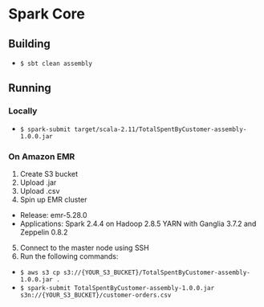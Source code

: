 # Spark Core

## Building

- `$ sbt clean assembly`

## Running

### Locally

- `$ spark-submit target/scala-2.11/TotalSpentByCustomer-assembly-1.0.0.jar`

### On Amazon EMR

1. Create S3 bucket
1. Upload .jar
1. Upload .csv
1. Spin up EMR cluster
- Release: emr-5.28.0
- Applications: Spark 2.4.4 on Hadoop 2.8.5 YARN with Ganglia 3.7.2 and Zeppelin 0.8.2
5. Connect to the master node using SSH
1. Run the following commands:
- `$ aws s3 cp s3://{YOUR_S3_BUCKET}/TotalSpentByCustomer-assembly-1.0.0.jar .`
- `$ spark-submit TotalSpentByCustomer-assembly-1.0.0.jar s3n://{YOUR_S3_BUCKET}/customer-orders.csv`
